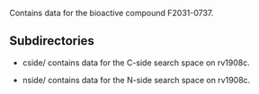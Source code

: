 Contains data for the bioactive compound F2031-0737.

## Subdirectories

- cside/ contains data for the C-side search space on rv1908c.

- nside/ contains data for the N-side search space on rv1908c.


